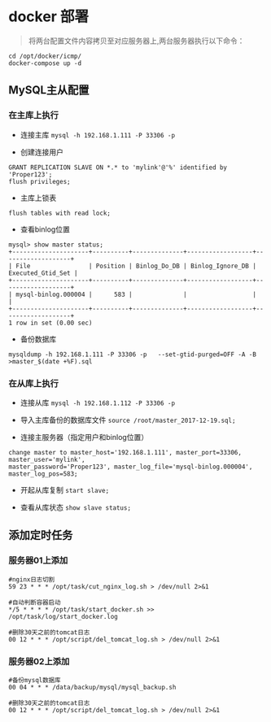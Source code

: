 # docker 部署 #

> 将两台配置文件内容拷贝至对应服务器上,两台服务器执行以下命令：

```
cd /opt/docker/icmp/
docker-compose up -d
```

## MySQL主从配置 ##

### 在主库上执行 ###

- 连接主库
`mysql -h 192.168.1.111 -P 33306 -p`

- 创建连接用户
```
GRANT REPLICATION SLAVE ON *.* to 'mylink'@'%' identified by 'Proper123';
flush privileges;
```

- 主库上锁表
```
flush tables with read lock;
```

- 查看binlog位置
```
mysql> show master status;
+---------------------+----------+--------------+------------------+-------------------+
| File                | Position | Binlog_Do_DB | Binlog_Ignore_DB | Executed_Gtid_Set |
+---------------------+----------+--------------+------------------+-------------------+
| mysql-binlog.000004 |      583 |              |                  |                   |
+---------------------+----------+--------------+------------------+-------------------+
1 row in set (0.00 sec)
```

- 备份数据库
```
mysqldump -h 192.168.1.111 -P 33306 -p   --set-gtid-purged=OFF -A -B >master_$(date +%F).sql
```

### 在从库上执行 ###

- 连接从库
`mysql -h 192.168.1.112 -P 33306 -p`

- 导入主库备份的数据库文件
`source /root/master_2017-12-19.sql;`

- 连接主服务器（指定用户和binlog位置）
```
change master to master_host='192.168.1.111', master_port=33306, master_user='mylink', 
master_password='Proper123', master_log_file='mysql-binlog.000004', master_log_pos=583;
```

- 开起从库复制
`start slave;`

- 查看从库状态
`show slave status;`



## 添加定时任务 ##

### 服务器01上添加 ###

```
#nginx日志切割
59 23 * * * /opt/task/cut_nginx_log.sh > /dev/null 2>&1

#自动判断容器启动
*/5 * * * * /opt/task/start_docker.sh >> /opt/task/log/start_docker.log

#删除30天之前的tomcat日志
00 12 * * * /opt/script/del_tomcat_log.sh > /dev/null 2>&1
```

### 服务器02上添加 ###

```
#备份mysql数据库
00 04 * * * /data/backup/mysql/mysql_backup.sh

#删除30天之前的tomcat日志
00 12 * * * /opt/script/del_tomcat_log.sh > /dev/null 2>&1
```

